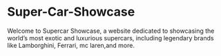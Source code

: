 # Super-Car-Showcase
Welcome to Supercar Showcase, a website dedicated to showcasing the world’s most exotic and luxurious supercars, including legendary brands like Lamborghini, Ferrari, mc laren,and more.
